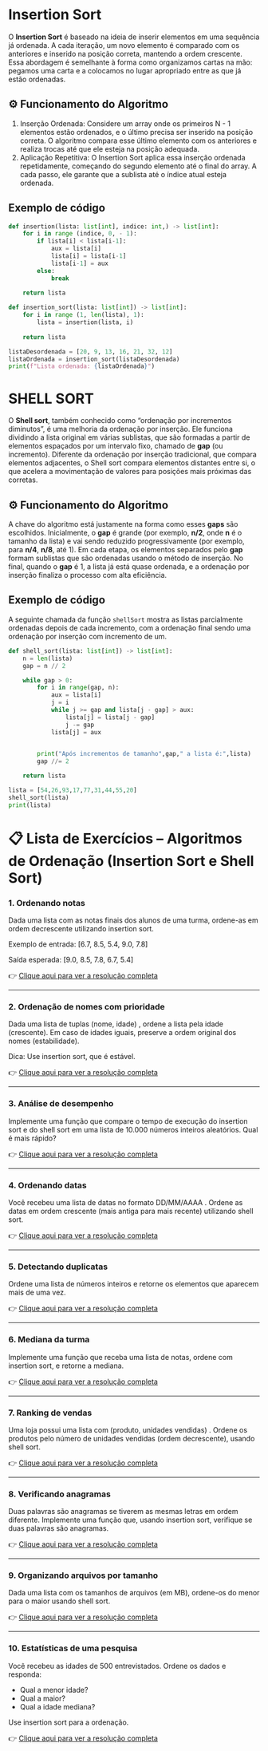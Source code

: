 # Insertion Sort
O **Insertion Sort** é baseado na ideia de inserir elementos em uma sequência já ordenada. A cada iteração, um novo elemento é comparado com os anteriores e inserido na posição correta, mantendo a ordem crescente. Essa abordagem é semelhante à forma como organizamos cartas na mão: pegamos uma carta e a colocamos no lugar apropriado entre as que já estão ordenadas.
## ⚙️ Funcionamento do Algoritmo
1. Inserção Ordenada: Considere um array onde os primeiros N - 1 elementos estão ordenados, e o último precisa ser inserido na posição correta. O algoritmo compara esse último elemento com os anteriores e realiza trocas até que ele esteja na posição adequada.​
2. Aplicação Repetitiva: O Insertion Sort aplica essa inserção ordenada repetidamente, começando do segundo elemento até o final do array. A cada passo, ele garante que a sublista até o índice atual esteja ordenada.
## Exemplo de código
```python
def insertion(lista: list[int], indice: int,) -> list[int]:
    for i in range (indice, 0, - 1):
        if lista[i] < lista[i-1]:
            aux = lista[i]
            lista[i] = lista[i-1]
            lista[i-1] = aux
        else:
            break
            
    return lista

def insertion_sort(lista: list[int]) -> list[int]:
    for i in range (1, len(lista), 1):
        lista = insertion(lista, i)
            
    return lista

listaDesordenada = [20, 9, 13, 16, 21, 32, 12]
listaOrdenada = insertion_sort(listaDesordenada)
print(f"Lista ordenada: {listaOrdenada}")
```
# SHELL SORT
O **Shell sort**, também conhecido como “ordenação por incrementos diminutos”, é uma melhoria da ordenação por inserção. Ele funciona dividindo a lista original em várias sublistas, que são formadas a partir de elementos espaçados por um intervalo fixo, chamado de **gap** (ou incremento). Diferente da ordenação por inserção tradicional, que compara elementos adjacentes, o Shell sort compara elementos distantes entre si, o que acelera a movimentação de valores para posições mais próximas das corretas.
## ⚙️ Funcionamento do Algoritmo
A chave do algoritmo está justamente na forma como esses **gaps** são escolhidos. Inicialmente, o **gap** é grande (por exemplo, **n/2**, onde **n** é o tamanho da lista) e vai sendo reduzido progressivamente (por exemplo, para **n/4**, **n/8**, até 1). Em cada etapa, os elementos separados pelo **gap** formam sublistas que são ordenadas usando o método de inserção. No final, quando o **gap** é 1, a lista já está quase ordenada, e a ordenação por inserção finaliza o processo com alta eficiência.

## Exemplo de código
A seguinte chamada da função `shellSort` mostra as listas parcialmente ordenadas depois de cada incremento, com a ordenação final sendo uma ordenação por inserção com incremento de um.

```python
def shell_sort(lista: list[int]) -> list[int]:
    n = len(lista)
    gap = n // 2

    while gap > 0:
        for i in range(gap, n):
            aux = lista[i]
            j = i
            while j >= gap and lista[j - gap] > aux:
                lista[j] = lista[j - gap]
                j -= gap
            lista[j] = aux

        
        print("Após incrementos de tamanho",gap," a lista é:",lista)
        gap //= 2

    return lista

lista = [54,26,93,17,77,31,44,55,20]
shell_sort(lista)
print(lista)
```

# 📋 Lista de Exercícios – Algoritmos de Ordenação (Insertion Sort e Shell Sort)

### 1. Ordenando notas
Dada uma lista com as notas finais dos alunos de uma turma, ordene-as em ordem decrescente utilizando insertion sort.

Exemplo de entrada: [6.7, 8.5, 5.4, 9.0, 7.8]

Saída esperada: [9.0, 8.5, 7.8, 6.7, 5.4]

👉 [Clique aqui para ver a resolução completa](https://github.com/roberio-junior/estrutura-de-dados/blob/main/InsertionSort-ShellSort/ex1.py)

---

### 2. Ordenação de nomes com prioridade
Dada uma lista de tuplas (nome, idade) , ordene a lista pela idade (crescente). Em caso de idades iguais, preserve a ordem original dos nomes (estabilidade).

Dica: Use insertion sort, que é estável.

👉 [Clique aqui para ver a resolução completa](https://github.com/roberio-junior/estrutura-de-dados/blob/main/InsertionSort-ShellSort/ex2.py)

---

### 3. Análise de desempenho
Implemente uma função que compare o tempo de execução do insertion sort e do shell sort em uma lista de 10.000 números inteiros aleatórios. Qual é mais rápido?

👉 [Clique aqui para ver a resolução completa](https://github.com/roberio-junior/estrutura-de-dados/blob/main/InsertionSort-ShellSort/ex3.py)

---

### 4. Ordenando datas
Você recebeu uma lista de datas no formato DD/MM/AAAA . Ordene as datas em ordem crescente (mais antiga para mais recente) utilizando shell sort.

👉 [Clique aqui para ver a resolução completa](https://github.com/roberio-junior/estrutura-de-dados/blob/main/InsertionSort-ShellSort/ex4.py)

---

### 5. Detectando duplicatas
Ordene uma lista de números inteiros e retorne os elementos que aparecem mais de uma vez.

👉 [Clique aqui para ver a resolução completa](https://github.com/roberio-junior/estrutura-de-dados/blob/main/InsertionSort-ShellSort/ex5.py)

---

### 6. Mediana da turma
Implemente uma função que receba uma lista de notas, ordene com insertion sort, e retorne a mediana.

👉 [Clique aqui para ver a resolução completa](https://github.com/roberio-junior/estrutura-de-dados/blob/main/InsertionSort-ShellSort/ex6.py)

---

### 7. Ranking de vendas
Uma loja possui uma lista com (produto, unidades vendidas) . Ordene os produtos pelo número de unidades vendidas (ordem decrescente), usando shell sort.

👉 [Clique aqui para ver a resolução completa](https://github.com/roberio-junior/estrutura-de-dados/blob/main/InsertionSort-ShellSort/ex7.py)

---

### 8. Verificando anagramas
Duas palavras são anagramas se tiverem as mesmas letras em ordem diferente. Implemente uma função que, usando insertion sort, verifique se duas palavras são anagramas.

👉 [Clique aqui para ver a resolução completa](https://github.com/roberio-junior/estrutura-de-dados/blob/main/InsertionSort-ShellSort/ex8.py)

---

### 9. Organizando arquivos por tamanho
Dada uma lista com os tamanhos de arquivos (em MB), ordene-os do menor para o maior usando shell sort.

👉 [Clique aqui para ver a resolução completa](https://github.com/roberio-junior/estrutura-de-dados/blob/main/InsertionSort-ShellSort/ex9.py)

---

### 10. Estatísticas de uma pesquisa
Você recebeu as idades de 500 entrevistados. Ordene os dados e responda:
- Qual a menor idade?
- Qual a maior?
- Qual a idade mediana?

Use insertion sort para a ordenação.

👉 [Clique aqui para ver a resolução completa](https://github.com/roberio-junior/estrutura-de-dados/blob/main/InsertionSort-ShellSort/ex10.py)
